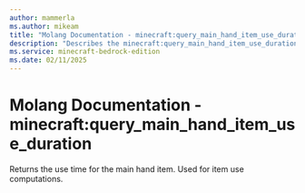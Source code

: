 ```yaml
---
author: mammerla
ms.author: mikeam
title: "Molang Documentation - minecraft:query_main_hand_item_use_duration"
description: "Describes the minecraft:query_main_hand_item_use_duration molang"
ms.service: minecraft-bedrock-edition
ms.date: 02/11/2025 
---
```


# Molang Documentation - minecraft:query_main_hand_item_use_duration

Returns the use time for the main hand item. Used for item use computations.
